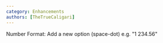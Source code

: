 ```yaml
---
category: Enhancements
authors: [TheTrueCaligari]
---
```


Number Format: Add a new option (space-dot) e.g. "1 234.56"
